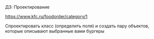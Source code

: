  ДЗ: Проектирование

https://www.kfc.ru/foodorder/category/1

Спроектировать класс (определить поля) и
создать пару объектов, которые описывают
выбранные вами бургеры

